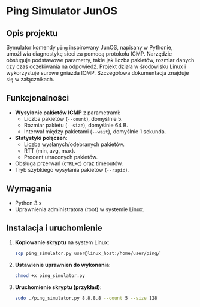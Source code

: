 # Ping Simulator JunOS

## Opis projektu
Symulator komendy `ping` inspirowany JunOS, napisany w Pythonie, umożliwia diagnostykę sieci za pomocą protokołu ICMP. Narzędzie obsługuje podstawowe parametry, takie jak liczba pakietów, rozmiar danych czy czas oczekiwania na odpowiedź. Projekt działa w środowisku Linux i wykorzystuje surowe gniazda ICMP. Szczegółowa dokumentacja znajduje się w załącznikach.

## Funkcjonalności
- **Wysyłanie pakietów ICMP** z parametrami:
  - Liczba pakietów (`--count`), domyślnie 5.
  - Rozmiar pakietu (`--size`), domyślnie 64 B.
  - Interwał między pakietami (`--wait`), domyślnie 1 sekunda.
- **Statystyki połączeń**:
  - Liczba wysłanych/odebranych pakietów.
  - RTT (min, avg, max).
  - Procent utraconych pakietów.
- Obsługa przerwań (`CTRL+C`) oraz timeoutów.
- Tryb szybkiego wysyłania pakietów (`--rapid`).

## Wymagania
- Python 3.x
- Uprawnienia administratora (root) w systemie Linux.

## Instalacja i uruchomienie
1. **Kopiowanie skryptu** na system Linux:
   ```bash
   scp ping_simulator.py user@linux_host:/home/user/ping/
2. **Ustawienie uprawnień do wykonania**:
    ```bash
    chmod +x ping_simulator.py
3. **Uruchomienie skryptu (przykład)**:
    ```bash
    sudo ./ping_simulator.py 8.8.8.8 --count 5 --size 128
